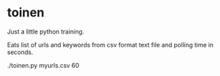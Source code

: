 # toinen
Just a little python training.

Eats list of urls and keywords from csv format text file and polling time in seconds.

./toinen.py myurls.csv 60


